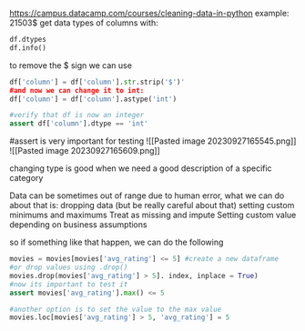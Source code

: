 https://campus.datacamp.com/courses/cleaning-data-in-python
example: 21503$
get data types of columns with:
```python
df.dtypes
df.info()
```


to remove the $ sign we can use
```python
df['column'] = df['column'].str.strip('$')'
#and now we can change it to int:
df['column'] = df['column'].astype('int')

#verify that df is now an integer
assert df['column'].dtype == 'int'
```
#assert is very important for testing
![[Pasted image 20230927165545.png]]
![[Pasted image 20230927165609.png]]


changing type is good when we need a good description of a specific category

Data can be sometimes out of range due to human error, what we can do about that is:
dropping data (but be really careful about that)
setting custom minimums and maximums
Treat as missing and impute
Setting custom value depending on business assumptions

so if something like that happen, we can do the following
```python
movies = movies[movies['avg_rating'] <= 5] #create a new dataframe
#or drop values using .drop()
movies.drop(movies['avg_rating'] > 5]. index, inplace = True)
#now its important to test it
assert movies['avg_rating'].max() <= 5

#another option is to set the value to the max value
movies.loc[movies['avg_rating'] > 5, 'avg_rating'] = 5
```


